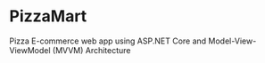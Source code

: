 # PizzaMart
Pizza E-commerce web app using ASP.NET Core and Model-View-ViewModel (MVVM) Architecture
